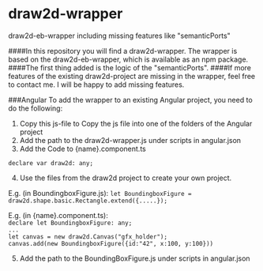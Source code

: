 # draw2d-wrapper
draw2d-eb-wrapper including missing features like "semanticPorts"

####In this repository you will find a draw2d-wrapper. The wrapper is based on the draw2d-eb-wrapper, which is available as an npm package.
####The first thing added is the logic of the "semanticPorts".
####If more features of the existing draw2d-project are missing in the wrapper, feel free to contact me. I will be happy to add missing features.

###Angular
To add the wrapper to an existing Angular project, you need to do the following:

1. Copy this js-file to Copy the js file into one of the folders of the Angular project
2. Add the path to the draw2d-wrapper.js under scripts in angular.json
3. Add the Code to {name}.component.ts
```
declare var draw2d: any;
```
4. Use the files from the draw2d project to create your own project.

E.g. (in BoundingboxFigure.js): 
```let BoundingboxFigure = draw2d.shape.basic.Rectangle.extend({.....});```

E.g. (in {name}.component.ts):  
```declare let BoundingboxFigure: any;```   
```...```   
```let canvas = new draw2d.Canvas("gfx_holder");```     
```canvas.add(new BoundingboxFigure({id:"42", x:100, y:100}))```

5. Add the path to the BoundingBoxFigure.js under scripts in angular.json
